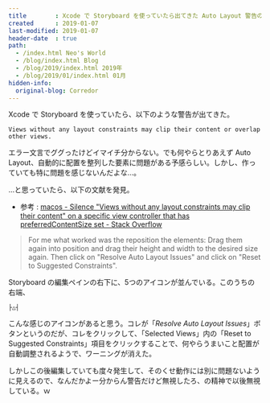 ```yaml
---
title        : Xcode で Storyboard を使っていたら出てきた Auto Layout 警告の直し方
created      : 2019-01-07
last-modified: 2019-01-07
header-date  : true
path:
  - /index.html Neo's World
  - /blog/index.html Blog
  - /blog/2019/index.html 2019年
  - /blog/2019/01/index.html 01月
hidden-info:
  original-blog: Corredor
---
```


Xcode で Storyboard を使っていたら、以下のような警告が出てきた。

```
Views without any layout constraints may clip their content or overlap other views.
```

エラー文言でググったけどイマイチ分からない。でも何やらとりあえず Auto Layout、自動的に配置を整列した要素に問題がある予感らしい。しかし、作っていても特に問題を感じないんだよな…。

…と思っていたら、以下の文献を発見。

- 参考 : [macos - Silence "Views without any layout constraints may clip their content" on a specific view controller that has preferredContentSize set - Stack Overflow](https://stackoverflow.com/questions/51463347/silence-views-without-any-layout-constraints-may-clip-their-content-on-a-speci)

> For me what worked was the reposition the elements: Drag them again into position and drag their height and width to the desired size again. Then click on "Resolve Auto Layout Issues" and click on "Reset to Suggested Constraints".

Storyboard の編集ペインの右下に、5つのアイコンが並んでいる。このうちの右端、

```
├△┤
```

こんな感じのアイコンがあると思う。コレが「*Resolve Auto Layout Issues*」ボタンというのだが、コレをクリックして、「Selected Views」内の「Reset to Suggested Constraints」項目をクリックすることで、何やらうまいこと配置が自動調整されるようで、ワーニングが消えた。

しかしこの後編集していても度々発生して、そのくせ動作には別に問題ないように見えるので、なんだかよー分からん警告だけど無視したろ、の精神で以後無視している。ｗ
